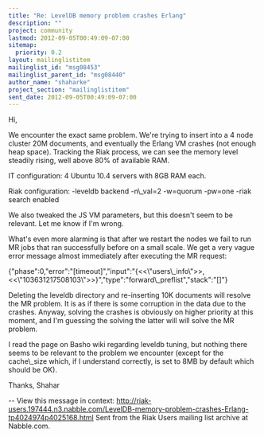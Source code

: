 ```yaml
---
title: "Re: LevelDB memory problem crashes Erlang"
description: ""
project: community
lastmod: 2012-09-05T00:49:09-07:00
sitemap:
  priority: 0.2
layout: mailinglistitem
mailinglist_id: "msg08453"
mailinglist_parent_id: "msg08440"
author_name: "shaharke"
project_section: "mailinglistitem"
sent_date: 2012-09-05T00:49:09-07:00
---
```



Hi,

We encounter the exact same problem. We're trying to insert into a 4 node
cluster 20M documents, and eventually the Erlang VM crashes (not enough heap
space). Tracking the Riak process, we can see the memory level steadily
rising, well above 80% of available RAM.

IT configuration:
4 Ubuntu 10.4 servers with 8GB RAM each.

Riak configuration:
-leveldb backend
-n\\_val=2
-w=quorum
-pw=one
-riak search enabled

We also tweaked the JS VM parameters, but this doesn't seem to be relevant.
Let me know if I'm wrong.

What's even more alarming is that after we restart the nodes we fail to run
MR jobs that ran successfully before on a small scale. We get a very vague
error message almost immediately after executing the MR request:

{"phase":0,"error":"[timeout]","input":"{&lt;&lt;\\"users\\_info\\"&gt;&gt;,&lt;&lt;\\"103631217508103\\"&gt;&gt;}","type":"forward\\_preflist","stack":"[]"}

Deleting the leveldb directory and re-inserting 10K documents will resolve
the MR problem. It is as if there is some corruption in the data due to the
crashes. Anyway, solving the crashes is obviously on higher priority at this
moment, and I'm guessing the solving the latter will will solve the MR
problem.

I read the page on Basho wiki regarding leveldb tuning, but nothing there
seems to be relevant to the problem we encounter (except for the cache\\_size
which, if I understand correctly, is set to 8MB by default which should be
OK).

Thanks,
Shahar


--
View this message in context: 
http://riak-users.197444.n3.nabble.com/LevelDB-memory-problem-crashes-Erlang-tp4024974p4025168.html
Sent from the Riak Users mailing list archive at Nabble.com.


